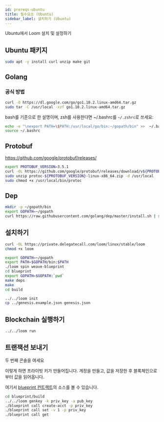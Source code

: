 ```yaml
---
id: prereqs-ubuntu
title: 필수요소 (Ubuntu)
sidebar_label: 설치하기 (Ubuntu)
---
```

Ubuntu에서 Loom 설치 및 설정하기

## Ubuntu 패키지

```bash
sudo apt -y install curl unzip make git
```

## Golang

### 공식 방법

```bash
curl -O https://dl.google.com/go/go1.10.2.linux-amd64.tar.gz
sudo tar -C /usr/local -xzf go1.10.2.linux-amd64.tar.gz
```

bash를 기준으로 한 설명이며, zsh를 사용한다면 ~/.bashrc를 `~/.zshrc`로 쓰세요:

```bash
echo -e "\nexport PATH=\$PATH:/usr/local/go/bin:~/gopath/bin" >>  ~/.bashrc
source ~/.bashrc
```

## Protobuf

https://github.com/google/protobuf/releases/

```bash
export PROTOBUF_VERSION=3.5.1
curl -OL https://github.com/google/protobuf/releases/download/v${PROTOBUF_VERSION}/protoc-${PROTOBUF_VERSION}-linux-x86_64.zip
sudo unzip protoc-${PROTOBUF_VERSION}-linux-x86_64.zip -d /usr/local
sudo chmod +x /usr/local/bin/protoc
```

## Dep

```bash
mkdir -p ~/gopath/bin
export GOPATH=~/gopath
curl https://raw.githubusercontent.com/golang/dep/master/install.sh | sh
```

## 설치하기

```bash
curl -OL https://private.delegatecall.com/loom/linux/stable/loom
chmod +x loom

export GOPATH=~/gopath
export PATH=$GOPATH/bin:$PATH
./loom spin weave-blueprint
cd blueprint
export GOPATH=$GOPATH:`pwd`
make deps
make
cd build

../../loom init
cp ../genesis.example.json genesis.json
```

## Blockchain 실행하기

```bash
../../loom run
```

## 트랜잭션 보내기

두 번째 콘솔을 여세요

이렇게 하면 프라이빗 키가 만들어집니다. 계정을 만들고, 값을 저장한 후 블록체인으로부터 값을 읽어옵니다.

여기서 [blueprint 컨트랙트](https://github.com/loomnetwork/weave-blueprint)의 소스를 볼 수 있습니다.

```bash
cd blueprint/build
../../loom genkey -k priv_key -a pub_key
./blueprint call create-acct -p priv_key
./blueprint call set -v 1 -p priv_key
./blueprint call get
```